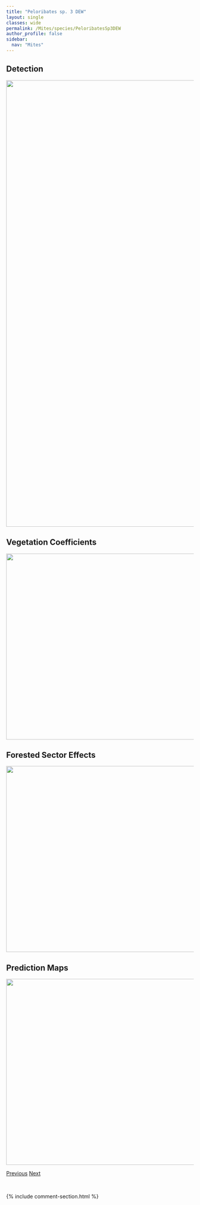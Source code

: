 ```yaml
---
title: "Peloribates sp. 3 DEW"
layout: single
classes: wide
permalink: /Mites/species/PeloribatesSp3DEW
author_profile: false
sidebar:
  nav: "Mites"
---
```


<h2>Detection</h2>

<a href="https://drive.google.com/uc?export=view&id=1tx-B9x1nq1Q_IKFsp_0ZQiQwwLjYzd9W">
<img src="https://drive.google.com/uc?export=view&id=1tx-B9x1nq1Q_IKFsp_0ZQiQwwLjYzd9W" height = "1200" width = "800">
</a>


<h2>Vegetation Coefficients</h2>

<a href="https://drive.google.com/uc?export=view&id=1HeITXJmhHot3QIq57ZawgkZ8YiYELNps">
<img src="https://drive.google.com/uc?export=view&id=1HeITXJmhHot3QIq57ZawgkZ8YiYELNps" height = "500" width = "1000">
</a>


<h2>Forested Sector Effects</h2>

<a href="https://drive.google.com/uc?export=view&id=14wGHGkmFMnNcUyg7pCY6CPLOwlxTU2wm">
<img src="https://drive.google.com/uc?export=view&id=14wGHGkmFMnNcUyg7pCY6CPLOwlxTU2wm" height = "500" width = "1000">
</a>


<h2>Prediction Maps</h2>

<a href="https://drive.google.com/uc?export=view&id=1ARMUx4RJCiYhXwwBz_zZWnwL63s-b5Mb">
<img src="https://drive.google.com/uc?export=view&id=1ARMUx4RJCiYhXwwBz_zZWnwL63s-b5Mb" height = "500" width = "1000">
</a>


<a href="/DevelopmentWebsite/Mites/species/PeloribatesPilosus" class="pagination--pager" title="Peloribates pilosus">Previous</a> <a href="/DevelopmentWebsite/Mites/species/PeloribatesSp4DEW" class="pagination--pager" title="Peloribates sp. 4 DEW">Next</a>

<p>&nbsp;</p>

{% include comment-section.html %}
